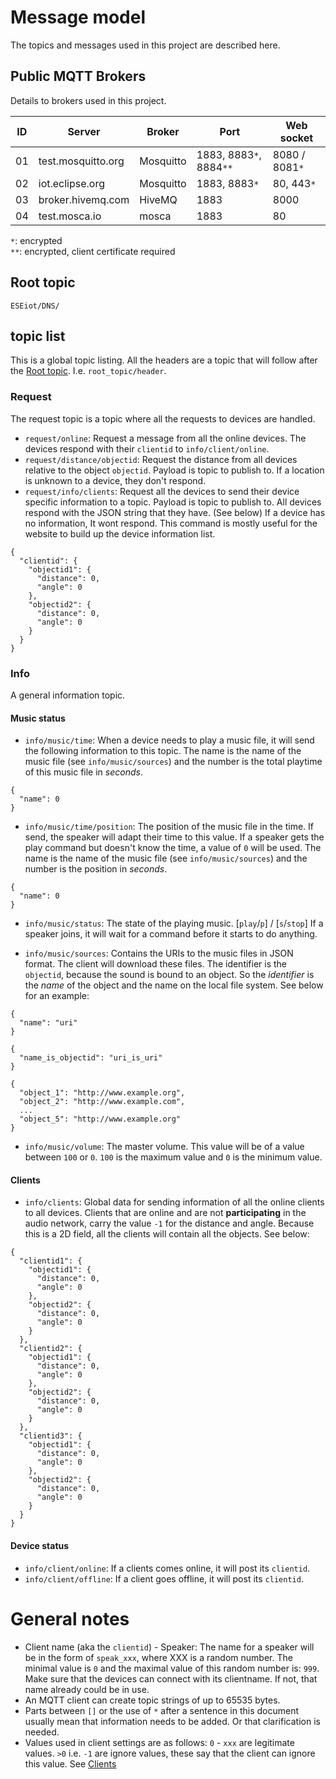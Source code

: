 # Message model

The topics and messages used in this project are described here.

## Public MQTT Brokers

Details to brokers used in this project.

ID | Server             | Broker    | Port                    | Web socket
-- | ------------------ | --------- | ----------------------- | --------------
01 | test.mosquitto.org | Mosquitto | 1883, 8883`*`, 8884`**` | 8080 / 8081`*`
02 | iot.eclipse.org    | Mosquitto | 1883, 8883`*`           | 80, 443`*`
03 | broker.hivemq.com  | HiveMQ    | 1883                    | 8000
04 | test.mosca.io      | mosca     | 1883                    | 80

`*`: encrypted<br>
`**`: encrypted, client certificate required

## Root topic

`ESEiot/DNS/`

## topic list

This is a global topic listing. All the headers are a topic that will follow after the [Root topic](#root-topic). I.e. `root_topic/header`.

### Request

The request topic is a topic where all the requests to devices are handled.

- `request/online`: Request a message from all the online devices. The devices respond with their `clientid` to `info/client/online`.
- `request/distance/objectid`: Request the distance from all devices relative to the object `objectid`. Payload is topic to publish to. If a location is unknown to a device, they don't respond.
- `request/info/clients`: Request all the devices to send their device specific information to a topic. Payload is topic to publish to. All devices respond with the JSON string that they have. (See below) If a device has no information, It wont respond. This command is mostly useful for the website to build up the device information list.

```
{
  "clientid": {
    "objectid1": {
      "distance": 0,
      "angle": 0
    },
    "objectid2": {
      "distance": 0,
      "angle": 0
    }
  }
}
```

### Info

A general information topic.

#### Music status

- `info/music/time`: When a device needs to play a music file, it will send the following information to this topic. The name is the name of the music file (see `info/music/sources`) and the number is the total playtime of this music file in _seconds_.

```
{
  "name": 0
}
```

- `info/music/time/position`: The position of the music file in the time. If send, the speaker will adapt their time to this value. If a speaker gets the play command but doesn't know the time, a value of `0` will be used. The name is the name of the music file (see `info/music/sources`) and the number is the position in _seconds_.

```
{
  "name": 0
}
```

- `info/music/status`: The state of the playing music. [`play`/`p`] / [`s`/`stop`] If a speaker joins, it will wait for a command before it starts to do anything.

- `info/music/sources`: Contains the URIs to the music files in JSON format. The client will download these files. The identifier is the `objectid`, because the sound is bound to an object. So the _identifier_ is the _name_ of the object and the name on the local file system. See below for an example:

```
{
  "name": "uri"
}
```

```
{
  "name_is_objectid": "uri_is_uri"
}
```

```
{
  "object_1": "http://www.example.org",
  "object_2": "http://www.example.com",
  ...
  "object_5": "http://www.example.org"
}
```

- `info/music/volume`: The master volume. This value will be of a value between `100` or `0`. `100` is the maximum value and `0` is the minimum value.

#### Clients

- `info/clients`: Global data for sending information of all the online clients to all devices. Clients that are online and are not **participating** in the audio network, carry the value `-1` for the distance and angle. Because this is a 2D field, all the clients will contain all the objects. See below:

```
{
  "clientid1": {
    "objectid1": {
      "distance": 0,
      "angle": 0
    },
    "objectid2": {
      "distance": 0,
      "angle": 0
    }
  },
  "clientid2": {
    "objectid1": {
      "distance": 0,
      "angle": 0
    },
    "objectid2": {
      "distance": 0,
      "angle": 0
    }
  },
  "clientid3": {
    "objectid1": {
      "distance": 0,
      "angle": 0
    },
    "objectid2": {
      "distance": 0,
      "angle": 0
    }
  }
}
```

#### Device status

- `info/client/online`: If a clients comes online, it will post its `clientid`.
- `info/client/offline`: If a client goes offline, it will post its `clientid`.

# General notes

- Client name (aka the `clientid`) - Speaker: The name for a speaker will be in the form of `speak_xxx`, where XXX is a random number. The minimal value is `0` and the maximal value of this random number is: `999`. Make sure that the devices can connect with its clientname. If not, that name already could be in use.
- An MQTT client can create topic strings of up to 65535 bytes.
- Parts between `[]` or the use of `*` after a sentence in this document usually mean that information needs to be added. Or that clarification is needed.
- Values used in client settings are as follows: `0` - `xxx` are legitimate values. `>0` i.e. `-1` are ignore values, these say that the client can ignore this value. See [Clients](#clients)
